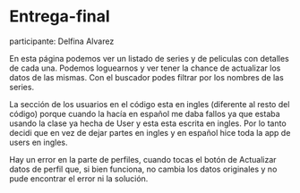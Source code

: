 # Entrega-final
participante: Delfina Alvarez

En esta página podemos ver un listado de series y de peliculas con detalles de cada una. Podemos loguearnos y ver tener la chance de actualizar los datos de las mismas. 
Con el buscador podes filtrar por los nombres de las series.

La sección de los usuarios en el código esta en ingles (diferente al resto del código) porque cuando la hacía en español me daba fallos ya que estaba usando la clase ya hecha de User y esta esta escrita en ingles. Por lo tanto decidi que en vez de dejar partes en ingles y en español hice toda la app de users en ingles. 

Hay un error en la parte de perfiles, cuando tocas el botón de Actualizar datos de perfil que, si bien funciona, no cambia los datos originales y no pude encontrar el error ni la solución.

